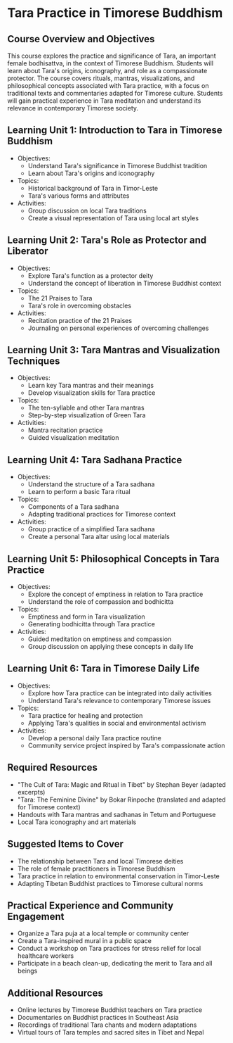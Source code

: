 # Tara Practice in Timorese Buddhism

## Course Overview and Objectives

This course explores the practice and significance of Tara, an important female bodhisattva, in the context of Timorese Buddhism. Students will learn about Tara's origins, iconography, and role as a compassionate protector. The course covers rituals, mantras, visualizations, and philosophical concepts associated with Tara practice, with a focus on traditional texts and commentaries adapted for Timorese culture. Students will gain practical experience in Tara meditation and understand its relevance in contemporary Timorese society.

## Learning Unit 1: Introduction to Tara in Timorese Buddhism
- Objectives:
  * Understand Tara's significance in Timorese Buddhist tradition
  * Learn about Tara's origins and iconography
- Topics:
  * Historical background of Tara in Timor-Leste
  * Tara's various forms and attributes
- Activities:
  * Group discussion on local Tara traditions
  * Create a visual representation of Tara using local art styles

## Learning Unit 2: Tara's Role as Protector and Liberator
- Objectives:
  * Explore Tara's function as a protector deity
  * Understand the concept of liberation in Timorese Buddhist context
- Topics:
  * The 21 Praises to Tara
  * Tara's role in overcoming obstacles
- Activities:
  * Recitation practice of the 21 Praises
  * Journaling on personal experiences of overcoming challenges

## Learning Unit 3: Tara Mantras and Visualization Techniques
- Objectives:
  * Learn key Tara mantras and their meanings
  * Develop visualization skills for Tara practice
- Topics:
  * The ten-syllable and other Tara mantras
  * Step-by-step visualization of Green Tara
- Activities:
  * Mantra recitation practice
  * Guided visualization meditation

## Learning Unit 4: Tara Sadhana Practice
- Objectives:
  * Understand the structure of a Tara sadhana
  * Learn to perform a basic Tara ritual
- Topics:
  * Components of a Tara sadhana
  * Adapting traditional practices for Timorese context
- Activities:
  * Group practice of a simplified Tara sadhana
  * Create a personal Tara altar using local materials

## Learning Unit 5: Philosophical Concepts in Tara Practice
- Objectives:
  * Explore the concept of emptiness in relation to Tara practice
  * Understand the role of compassion and bodhicitta
- Topics:
  * Emptiness and form in Tara visualization
  * Generating bodhicitta through Tara practice
- Activities:
  * Guided meditation on emptiness and compassion
  * Group discussion on applying these concepts in daily life

## Learning Unit 6: Tara in Timorese Daily Life
- Objectives:
  * Explore how Tara practice can be integrated into daily activities
  * Understand Tara's relevance to contemporary Timorese issues
- Topics:
  * Tara practice for healing and protection
  * Applying Tara's qualities in social and environmental activism
- Activities:
  * Develop a personal daily Tara practice routine
  * Community service project inspired by Tara's compassionate action

## Required Resources
- "The Cult of Tara: Magic and Ritual in Tibet" by Stephan Beyer (adapted excerpts)
- "Tara: The Feminine Divine" by Bokar Rinpoche (translated and adapted for Timorese context)
- Handouts with Tara mantras and sadhanas in Tetum and Portuguese
- Local Tara iconography and art materials

## Suggested Items to Cover
- The relationship between Tara and local Timorese deities
- The role of female practitioners in Timorese Buddhism
- Tara practice in relation to environmental conservation in Timor-Leste
- Adapting Tibetan Buddhist practices to Timorese cultural norms

## Practical Experience and Community Engagement
- Organize a Tara puja at a local temple or community center
- Create a Tara-inspired mural in a public space
- Conduct a workshop on Tara practices for stress relief for local healthcare workers
- Participate in a beach clean-up, dedicating the merit to Tara and all beings

## Additional Resources
- Online lectures by Timorese Buddhist teachers on Tara practice
- Documentaries on Buddhist practices in Southeast Asia
- Recordings of traditional Tara chants and modern adaptations
- Virtual tours of Tara temples and sacred sites in Tibet and Nepal